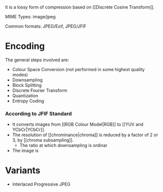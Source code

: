 It is a lossy form of compression based on [[Discrete Cosine Transform]].

MIME Types: image/jpeg

Common formats: JPEG/Exif, JPEG/JFIF

# Encoding
The general steps involved are:
- Colour Space Conversion (not performed in some highest quality modes)
- Downsampling
- Block Splitting
- Discrete Fourier Transform
- Quantization
- Entropy Coding

### According to JFIF Standard
- It converts images from [[RGB Colour Model|RGB]] to [[YUV and YCbCr|YCbCr]].
- The resolution of [[chrominance|chroma]] is reduced by a factor of 2 or 3, by [[chroma subsampling]].
	- The ratio at which downsampling is ordinar
- The image is 

# Variants
- Interlaced Progressive JPEG